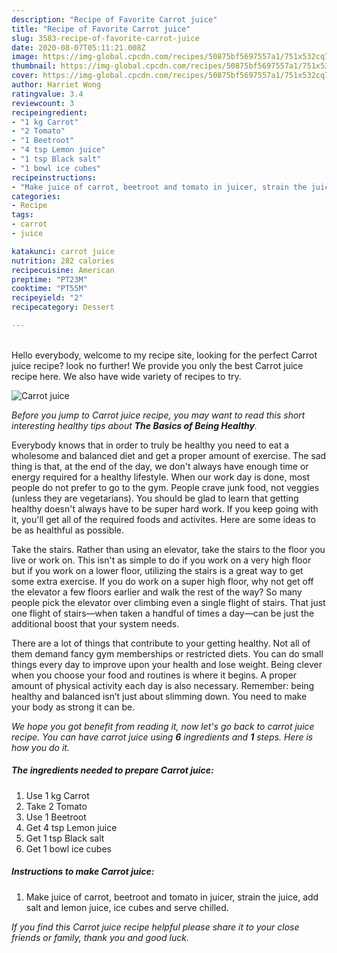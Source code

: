 ```yaml
---
description: "Recipe of Favorite Carrot juice"
title: "Recipe of Favorite Carrot juice"
slug: 3583-recipe-of-favorite-carrot-juice
date: 2020-08-07T05:11:21.008Z
image: https://img-global.cpcdn.com/recipes/50875bf5697557a1/751x532cq70/carrot-juice-recipe-main-photo.jpg
thumbnail: https://img-global.cpcdn.com/recipes/50875bf5697557a1/751x532cq70/carrot-juice-recipe-main-photo.jpg
cover: https://img-global.cpcdn.com/recipes/50875bf5697557a1/751x532cq70/carrot-juice-recipe-main-photo.jpg
author: Harriet Wong
ratingvalue: 3.4
reviewcount: 3
recipeingredient:
- "1 kg Carrot"
- "2 Tomato"
- "1 Beetroot"
- "4 tsp Lemon juice"
- "1 tsp Black salt"
- "1 bowl ice cubes"
recipeinstructions:
- "Make juice of carrot, beetroot and tomato in juicer, strain the juice, add salt and lemon juice, ice cubes and serve chilled."
categories:
- Recipe
tags:
- carrot
- juice

katakunci: carrot juice 
nutrition: 282 calories
recipecuisine: American
preptime: "PT23M"
cooktime: "PT55M"
recipeyield: "2"
recipecategory: Dessert

---
```

<br>
Hello everybody, welcome to my recipe site, looking for the perfect Carrot juice recipe? look no further! We provide you only the best Carrot juice recipe here. We also have wide variety of recipes to try.
<br>


![Carrot juice](https://img-global.cpcdn.com/recipes/50875bf5697557a1/751x532cq70/carrot-juice-recipe-main-photo.jpg)

<i>Before you jump to Carrot juice recipe, you may want to read this short interesting healthy tips about <strong>The Basics of Being Healthy</strong>.</i>

Everybody knows that in order to truly be healthy you need to eat a wholesome and balanced diet and get a proper amount of exercise. The sad thing is that, at the end of the day, we don't always have enough time or energy required for a healthy lifestyle. When our work day is done, most people do not prefer to go to the gym. People crave junk food, not veggies (unless they are vegetarians). You should be glad to learn that getting healthy doesn't always have to be super hard work. If you keep going with it, you'll get all of the required foods and activites. Here are some ideas to be as healthful as possible.

Take the stairs. Rather than using an elevator, take the stairs to the floor you live or work on. This isn't as simple to do if you work on a very high floor but if you work on a lower floor, utilizing the stairs is a great way to get some extra exercise. If you do work on a super high floor, why not get off the elevator a few floors earlier and walk the rest of the way? So many people pick the elevator over climbing even a single flight of stairs. That just one flight of stairs—when taken a handful of times a day—can be just the additional boost that your system needs. 

There are a lot of things that contribute to your getting healthy. Not all of them demand fancy gym memberships or restricted diets. You can do small things every day to improve upon your health and lose weight. Being clever when you choose your food and routines is where it begins. A proper amount of physical activity each day is also necessary. Remember: being healthy and balanced isn’t just about slimming down. You need to make your body as strong it can be. 


<i>We hope you got benefit from reading it, now let's go back to carrot juice recipe. You can have carrot juice using <strong>6</strong> ingredients and <strong>1</strong> steps. Here is how you do it.
</i>

##### The ingredients needed to prepare Carrot juice:

1. Use 1 kg Carrot
1. Take 2 Tomato
1. Use 1 Beetroot
1. Get 4 tsp Lemon juice
1. Get 1 tsp Black salt
1. Get 1 bowl ice cubes


##### Instructions to make Carrot juice:

1. Make juice of carrot, beetroot and tomato in juicer, strain the juice, add salt and lemon juice, ice cubes and serve chilled.


<i>If you find this Carrot juice recipe helpful please share it to your close friends or family, thank you and good luck.</i>
